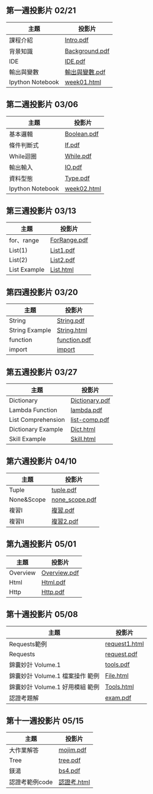 ## 第一週投影片 02/21

| 主題 | 投影片 |
| ---- |  ----  |
| 課程介紹 | [Intro.pdf](https://drive.google.com/file/d/0B6wbwXKOYgvhR2pMZGdZcEI0cU0) |
| 背景知識 | [Background.pdf](https://drive.google.com/file/d/0B6wbwXKOYgvhbWVGRzJNNEhMWUk) |
| IDE | [IDE.pdf](https://drive.google.com/file/d/0B5P2VH3szaKEQmxhajFuMkhQZFk) |
| 輸出與變數 | [輸出與變數.pdf](https://drive.google.com/file/d/0B5P2VH3szaKEUUtnMV9ySUQ4NVU/view?usp=sharing) |
| Ipython Notebook | [week01.html](./slides/week01/Week1.html) |

## 第二週投影片 03/06

| 主題 | 投影片 |
| ---- |  ----  |
| 基本邏輯 | [Boolean.pdf](https://drive.google.com/file/d/0B2iNVzqlGaGIZlNkNUd2NFAwUGc/view?usp=sharing) |
| 條件判斷式 | [If.pdf](https://drive.google.com/open?id=0B2iNVzqlGaGISU5XR2hqaEpOQUU) |
| While迴圈 | [While.pdf](https://drive.google.com/open?id=0B2iNVzqlGaGIbEJiUnd6aFdWeUU) |
| 輸出輸入 | [IO.pdf](https://drive.google.com/open?id=0B11wpONoNJX2TXFzZTNVR2NweEk) |
| 資料型態 | [Type.pdf](https://drive.google.com/open?id=0B11wpONoNJX2b1JFc1hWZUhCa2s) |
| Ipython Notebook | [week02.html](./slides/week02/Week2.html) |


## 第三週投影片 03/13

| 主題 | 投影片 |
| ---- |  ----  |
| for、range | [ForRange.pdf](https://drive.google.com/open?id=0B2iNVzqlGaGIekNSeld0M1R3Y2c) |
| List(1) | [List1.pdf](https://drive.google.com/open?id=0B5P2VH3szaKEbTViMlBUOEt4ZHM) |
| List(2) | [List2.pdf](https://drive.google.com/open?id=0B5P2VH3szaKEbWpmRVFHVk90OVE) |
| List Example | [List.html](./slides/week03/List.html) |

## 第四週投影片 03/20

| 主題 | 投影片 |
| ---- | ------ |
| String | [String.pdf](https://drive.google.com/open?id=0B5P2VH3szaKESFBfOFJ3bVJ6UkE) |
| String Example | [String.html](./slides/week03/String.html) |
| function  | [function.pdf](./slides/week04/function.pdf) | 
| import    | [import](./slides/week04/import/) |

## 第五週投影片 03/27

| 主題 | 投影片 |
| ---- | ------ |
| Dictionary | [Dictionary.pdf](https://drive.google.com/open?id=0B6wbwXKOYgvhNVNhcm5tRk9xcTA) |
| Lambda Function  | [lambda.pdf](https://drive.google.com/open?id=0B6wbwXKOYgvhWmhRMmpaLTFfU0E) | 
| List Comprehension    | [list-comp.pdf](https://drive.google.com/open?id=0B11wpONoNJX2U01fck5oTWxndm8) |
| Dictionary Example | [Dict.html](./slides/week05/dict.html) |
| Skill Example | [Skill.html](./slides/week05/Skill.html) |

## 第六週投影片 04/10
| 主題 | 投影片 |
| ---- | ------ |
| Tuple | [tuple.pdf](https://drive.google.com/open?id=0B11wpONoNJX2dmNTU0pDd3F1QzA) |
| None&Scope | [none_scope.pdf](https://drive.google.com/open?id=0B11wpONoNJX2dk10UTNTdVpYM3M)
| 複習I | [複習.pdf](https://drive.google.com/open?id=0B5P2VH3szaKEV3ctSzVoUlAyRUE)
| 複習II | [複習2.pdf](https://drive.google.com/open?id=0B5P2VH3szaKEbGNiejkxVS1XYkk)

## 第九週投影片 05/01
| 主題 | 投影片 |
| ---- | ------ |
| Overview | [Overview.pdf](https://drive.google.com/open?id=0B5P2VH3szaKEMkpVUHBpaXNGS3M) |
| Html | [Html.pdf](https://drive.google.com/open?id=0B11wpONoNJX2RklsWVNQcWNjcHM) |
| Http | [Http.pdf](https://drive.google.com/open?id=0B11wpONoNJX2RjFBVG1zNzByTG8) |

## 第十週投影片 05/08
| 主題 | 投影片 |
| ---- | ------ |
| Requests範例 | [request1.html](./slides/week10/request1.html) |
| Requests | [request.pdf](https://drive.google.com/open?id=0B5P2VH3szaKERzJaUk0zTGNpaHc)
| 錦囊妙計 Volume.1 | [tools.pdf](https://drive.google.com/open?id=0B5P2VH3szaKENkZfamhiY0ppODQ) |
| 錦囊妙計 Volume.1 檔案操作 範例 | [File.html](./slides/week10/File.html) |
| 錦囊妙計 Volume.1 好用模組 範例 | [Tools.html](./slides/week10/Tools.html) |
| 認證考題解 | [exam.pdf](https://drive.google.com/file/d/0B11wpONoNJX2QVNMTWMzU180Y0k/view?usp=sharing) |


## 第十一週投影片 05/15
| 主題 | 投影片 |
| ---- | ------ |
| 大作業解答 | [mojim.pdf](https://drive.google.com/open?id=0B6wbwXKOYgvhc21BR1VYVWZpd2s) |
| Tree | [tree.pdf](https://drive.google.com/file/d/0B11wpONoNJX2ZzI3ZDZQUHpfTTQ/view?usp=sharing) |
| 鎂湯 | [bs4.pdf](https://drive.google.com/file/d/0B11wpONoNJX2MW1LVVBXb2hvYWs/view?usp=sharing) |
| 認證考範例code | [認證考.html](./slides/week11/認證考.html) |
